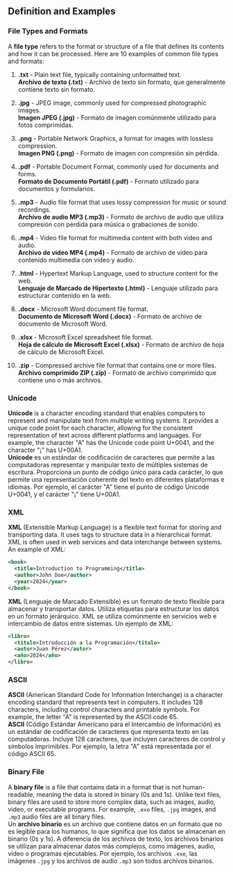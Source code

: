 ## Definition and Examples

### File Types and Formats

A **file type** refers to the format or structure of a file that defines its contents and how it can be processed. Here are 10 examples of common file types and formats:

1. **.txt** - Plain text file, typically containing unformatted text.  
   **Archivo de texto (.txt)** - Archivo de texto sin formato, que generalmente contiene texto sin formato.

2. **.jpg** - JPEG image, commonly used for compressed photographic images.  
   **Imagen JPEG (.jpg)** - Formato de imagen comúnmente utilizado para fotos comprimidas.

3. **.png** - Portable Network Graphics, a format for images with lossless compression.  
   **Imagen PNG (.png)** - Formato de imagen con compresión sin pérdida.

4. **.pdf** - Portable Document Format, commonly used for documents and forms.  
   **Formato de Documento Portátil (.pdf)** - Formato utilizado para documentos y formularios.

5. **.mp3** - Audio file format that uses lossy compression for music or sound recordings.  
   **Archivo de audio MP3 (.mp3)** - Formato de archivo de audio que utiliza compresión con pérdida para música o grabaciones de sonido.
   
6. **.mp4** - Video file format for multimedia content with both video and audio.  
   **Archivo de video MP4 (.mp4)** - Formato de archivo de video para contenido multimedia con video y audio.

7. **.html** - Hypertext Markup Language, used to structure content for the web.  
   **Lenguaje de Marcado de Hipertexto (.html)** - Lenguaje utilizado para estructurar contenido en la web.

8. **.docx** - Microsoft Word document file format.  
   **Documento de Microsoft Word (.docx)** - Formato de archivo de documento de Microsoft Word.

9. **.xlsx** - Microsoft Excel spreadsheet file format.  
   **Hoja de cálculo de Microsoft Excel (.xlsx)** - Formato de archivo de hoja de cálculo de Microsoft Excel.

10. **.zip** - Compressed archive file format that contains one or more files.  
    **Archivo comprimido ZIP (.zip)** - Formato de archivo comprimido que contiene uno o más archivos.

### Unicode

**Unicode** is a character encoding standard that enables computers to represent and manipulate text from multiple writing systems. It provides a unique code point for each character, allowing for the consistent representation of text across different platforms and languages. For example, the character "A" has the Unicode code point U+0041, and the character "¡" has U+00A1.  
**Unicode** es un estándar de codificación de caracteres que permite a las computadoras representar y manipular texto de múltiples sistemas de escritura. Proporciona un punto de código único para cada carácter, lo que permite una representación coherente del texto en diferentes plataformas e idiomas. Por ejemplo, el carácter "A" tiene el punto de código Unicode U+0041, y el carácter "¡" tiene U+00A1.

### XML

**XML** (Extensible Markup Language) is a flexible text format for storing and transporting data. It uses tags to structure data in a hierarchical format. XML is often used in web services and data interchange between systems. An example of XML:

```xml
<book>
  <title>Introduction to Programming</title>
  <author>John Doe</author>
  <year>2024</year>
</book>
```
**XML** (Lenguaje de Marcado Extensible) es un formato de texto flexible para almacenar y transportar datos. Utiliza etiquetas para estructurar los datos en un formato jerárquico. XML se utiliza comúnmente en servicios web e intercambio de datos entre sistemas. Un ejemplo de XML:

```xml
<libro>
  <titulo>Introducción a la Programación</titulo>
  <autor>Juan Pérez</autor>
  <año>2024</año>
</libro>
```

### ASCII

**ASCII** (American Standard Code for Information Interchange) is a character encoding standard that represents text in computers. It includes 128 characters, including control characters and printable symbols. For example, the letter "A" is represented by the ASCII code 65.  
**ASCII** (Código Estándar Americano para el Intercambio de Información) es un estándar de codificación de caracteres que representa texto en las computadoras. Incluye 128 caracteres, que incluyen caracteres de control y símbolos imprimibles. Por ejemplo, la letra "A" está representada por el código ASCII 65.

### Binary File

A **binary file** is a file that contains data in a format that is not human-readable, meaning the data is stored in binary (0s and 1s). Unlike text files, binary files are used to store more complex data, such as images, audio, video, or executable programs. For example, `.exe` files, `.jpg` images, and `.mp3` audio files are all binary files.  
Un **archivo binario** es un archivo que contiene datos en un formato que no es legible para los humanos, lo que significa que los datos se almacenan en binario (0s y 1s). A diferencia de los archivos de texto, los archivos binarios se utilizan para almacenar datos más complejos, como imágenes, audio, video o programas ejecutables. Por ejemplo, los archivos `.exe`, las imágenes `.jpg` y los archivos de audio `.mp3` son todos archivos binarios.

